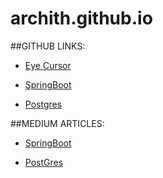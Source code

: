# archith.github.io



##GITHUB LINKS:

- [Eye Cursor](https://github.com/archith-datta-erigineni/eye-as-cursor-tracer)
  

- [SpringBoot](https://github.com/archith-datta-erigineni/spring-ai-gemini-demo)
  

- [Postgres](https://github.com/archith-datta-erigineni/postgres-with-java)
  


##MEDIUM ARTICLES:

- [SpringBoot](https://medium.com/@architherigineni/using-the-spring-boot-framework-to-call-the-chatgpt-api-29850a22a032?source=user_profile_page---------0-------------68e3114c9737----------------------)

- [PostGres](https://medium.com/@architherigineni/connecting-postgresql-to-visual-studio-code-using-java-93be66242a0a?source=user_profile_page---------1-------------68e3114c9737----------------------)

